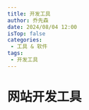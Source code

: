 ```yaml
---
title: 开发工具
author: 乔先森
date: 2024/08/04 12:00
isTop: false
categories:
 - 工具 & 软件
tags:
 - 开发工具
---
```


# 网站开发工具